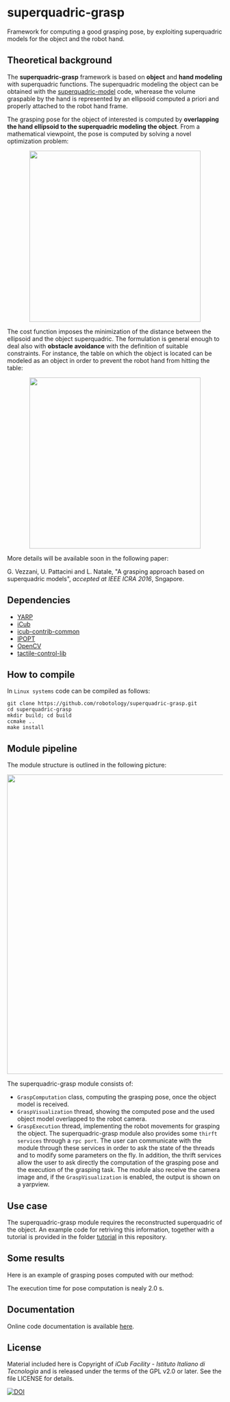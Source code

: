 # superquadric-grasp
Framework for computing a good grasping pose, by exploiting superquadric models for the object and the robot hand.

## Theoretical background

The **superquadric-grasp** framework is based on **object** and **hand modeling** with superquadric functions.
The superquadric modeling the object can be obtained with the [superquadric-model](https://github.com/robotology/superquadric-model/tree/master) code, wherease the volume graspable by the hand is represented by an ellipsoid computed a priori and properly attached to the robot hand frame.

The grasping pose for the object of interested is computed by **overlapping the hand ellipsoid to the superquadric modeling the object**. From a mathematical viewpoint, the pose is computed by solving a novel optimization problem:

<p align="center">
<img src="https://github.com/robotology/superquadric-grasp/blob/master/misc/optimization-problem-general.png" width=400>
</p>

The cost function imposes the minimization of the distance between the ellipsoid and the object superquadric. The formulation is general enough to deal also with **obstacle avoidance** with the definition of suitable constraints. For instance,  the table on which the object is located can be modeled as an object in order to prevent the robot hand from hitting the table:

<p align="center">
<img src="https://github.com/robotology/superquadric-grasp/blob/master/misc/optimization-problem-specific.png" width=400>
</p>

More details will be available soon in the following paper:

G. Vezzani, U. Pattacini and L. Natale, "A grasping approach based on superquadric models", _accepted at IEEE ICRA 2016_, Sngapore.

## Dependencies
- [YARP](https://github.com/robotology/yarp)
- [iCub](https://github.com/robotology/icub-main)
- [icub-contrib-common](https://github.com/robotology/icub-contrib-common)
- [IPOPT](https://projects.coin-or.org/Ipopt)
- [OpenCV](http://opencv.org/)
- [tactile-control-lib](https://github.com/robotology/tactile-control/tree/master/tactile-control-lib)

## How to compile
In `Linux systems` code can be compiled as follows:
```
git clone https://github.com/robotology/superquadric-grasp.git
cd superquadric-grasp
mkdir build; cd build
ccmake ..
make install
```

## Module pipeline
The module structure is outlined in the following picture:

<p align="center">
<img src="https://github.com/robotology/superquadric-grasp/blob/master/misc/superquadric-grasping.png" width=700>
</p>

The superquadric-grasp module consists of:
- `GraspComputation` class, computing the grasping pose, once the object model is received.
- `GraspVisualization` thread, showing the computed pose and the used object model overlapped to the robot camera.
- `GraspExecution` thread, implementing the robot movements for grasping the object.
The superquadric-grasp module also provides some `thirft services` through a `rpc port`. The user can communicate with the module through these services in order to ask the state of the threads and to modify some parameters on the fly.
In addition, the thrift services allow the user to ask directly the computation of the grasping pose and the execution of the grasping task. The module also receive the camera image and, if the `GraspVisualization` is enabled, the output is shown on a yarpview. 

## Use case
The superquadric-grasp module requires the reconstructed superquadric of the object. An example code for retriving this information, together with a tutorial is provided in the folder [tutorial](https://github.com/robotology/superquadric-grasp/tree/master/tutorial) in this repository.

## Some results
Here is an example of grasping poses computed with our method:



The execution time for pose computation is nealy 2.0 s.

## Documentation
Online code documentation is available [here](https://robotology.github.io/superquadric-grasp).

## License
Material included here is Copyright of _iCub Facility - Istituto Italiano di Tecnologia_
and is released under the terms of the GPL v2.0 or later. See the file LICENSE for details.

[![DOI](https://zenodo.org/badge/54572419.svg)](https://zenodo.org/badge/latestdoi/54572419)




